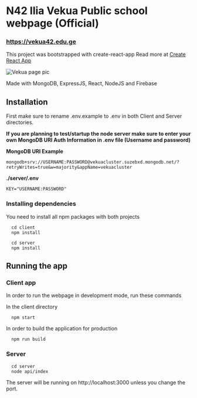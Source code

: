 # N42 Ilia Vekua Public school webpage (Official)
### https://vekua42.edu.ge

This project was bootstrapped with create-react-app
Read more at [Create React App](https://create-react-app.dev/)

![Vekua page pic](https://github.com/user-attachments/assets/27b6f4ba-6b65-49aa-89fb-fa778c7a4486)

Made with MongoDB, ExpressJS, React, NodeJS and Firebase

## Installation

First make sure to rename .env.example to .env in both Client and Server directories.

**If you are planning to test/startup the node server make sure to enter your own MongoDB URI Auth Information in .env file (Username and password)**

**MongoDB URI Example**
```
mongodb+srv://USERNAME:PASSWORD@vekuacluster.suzebxd.mongodb.net/?retryWrites=true&w=majority&appName=vekuacluster
```

**./server/.env**
```
KEY="USERNAME:PASSWORD"
```

### Installing dependencies

You need to install all npm packages with both projects
```
  cd client
  npm install
```
```
  cd server
  npm install
```

## Running the app

### Client app

In order to run the webpage in development mode, run these commands

In the client directory
```
  npm start
```

In order to build the application for production
```
  npm run build
```

### Server

```
  cd server
  node api/index
```

The server will be running on http://localhost:3000 unless you change the port.
